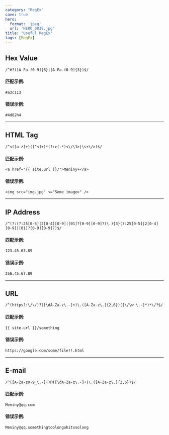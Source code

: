 ```yaml
---
category: "RegEx"
cave: true
hero:
  format: 'jpeg'
  url: 'HERO_0039.jpg'
title: "Useful RegEx"
tags: [RegEx]
---
```

## Hex Value

	/^#?([A-Fa-f0-9]{6}|[A-Fa-f0-9]{3})$/

#### 匹配示例:

	#a3c113

#### 错误示例:

	#4d82h4

***

## HTML Tag

	/^<([a-z]+)([^<]+)*(?:>(.*)<\/\1>|\s+\/>)$/

#### 匹配示例:

	<a href="{{ site.url }}/">Meniny+</a>

#### 错误示例:

	<img src="img.jpg" ⌥="Some image>" />

***

## IP Address

	/^(?:(?:25[0-5]|2[0-4][0-9]|[01]?[0-9][0-9]?)\.){3}(?:25[0-5]|2[0-4][0-9]|[01]?[0-9][0-9]?)$/

#### 匹配示例:

	123.45.67.89

#### 错误示例:

	256.45.67.89

***

## URL

	/^(https?:\/\/)?([\dA-Za-z\.-]+)\.([A-Za-z\.]{2,6})([\/\w \.-]*)*\/?$/

#### 匹配示例:

	{{ site.url }}/something

#### 错误示例:

	https://google.com/some/file!!.html

***

## E-mail

	/^([A-Za-z0-9_\.-]+)@([\dA-Za-z\.-]+)\.([A-Za-z\.]{2,6})$/

#### 匹配示例:

	Meniny@qq.com

#### 错误示例:

	Meniny@qq.somethingtoolongohitssolong
